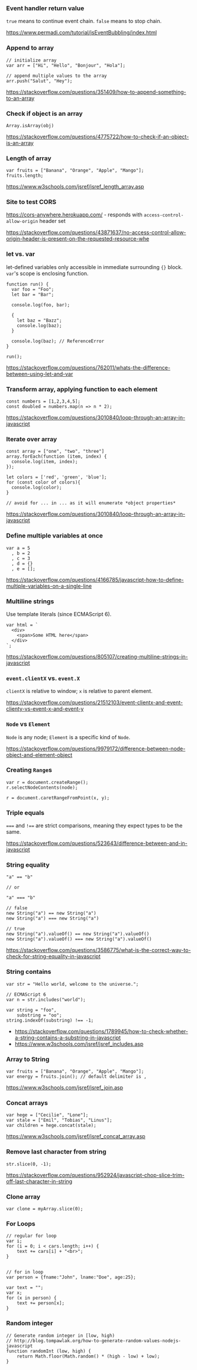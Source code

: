 ### Event handler return value

`true` means to continue event chain. `false` means to stop chain.

https://www.permadi.com/tutorial/jsEventBubbling/index.html


### Append to array

```
// initialize array
var arr = ["Hi", "Hello", "Bonjour", "Hola"];

// append multiple values to the array
arr.push("Salut", "Hey");
```

https://stackoverflow.com/questions/351409/how-to-append-something-to-an-array


### Check if object is an array

```
Array.isArray(obj)
```

https://stackoverflow.com/questions/4775722/how-to-check-if-an-object-is-an-array


### Length of array

```
var fruits = ["Banana", "Orange", "Apple", "Mango"];
fruits.length;
```

https://www.w3schools.com/jsref/jsref_length_array.asp


### Site to test CORS

https://cors-anywhere.herokuapp.com/ - responds with `access-control-allow-origin` header set

https://stackoverflow.com/questions/43871637/no-access-control-allow-origin-header-is-present-on-the-requested-resource-whe


### let vs. var

let-defined variables only accessible in immediate surrounding `{}` block. `var`'s scope is enclosing function.

```
function run() {
  var foo = "Foo";
  let bar = "Bar";

  console.log(foo, bar);

  {
    let baz = "Bazz";
    console.log(baz);
  }

  console.log(baz); // ReferenceError
}

run();
```

https://stackoverflow.com/questions/762011/whats-the-difference-between-using-let-and-var


### Transform array, applying function to each element

```
const numbers = [1,2,3,4,5];
const doubled = numbers.map(n => n * 2);
```

https://stackoverflow.com/questions/3010840/loop-through-an-array-in-javascript


### Iterate over array

```
const array = ["one", "two", "three"]
array.forEach(function (item, index) {
  console.log(item, index);
});

let colors = ['red', 'green', 'blue'];
for (const color of colors){
  console.log(color);
}

// avoid for ... in ... as it will enumerate *object properties*
```

https://stackoverflow.com/questions/3010840/loop-through-an-array-in-javascript


### Define multiple variables at once

```
var a = 5
  , b = 2
  , c = 3
  , d = {}
  , e = [];
```

https://stackoverflow.com/questions/4166785/javascript-how-to-define-multiple-variables-on-a-single-line


### Multiline strings

Use template literals (since ECMAScript 6).

```
var html = `
  <div>
    <span>Some HTML here</span>
  </div>
`;
```

https://stackoverflow.com/questions/805107/creating-multiline-strings-in-javascript


### `event.clientX` vs. `event.X`

`clientX` is relative to window; `x` is relative to parent element.

https://stackoverflow.com/questions/21512103/event-clientx-and-event-clienty-vs-event-x-and-event-y


### `Node` vs `Element`

`Node` is any node; `Element` is a specific kind of `Node`.

https://stackoverflow.com/questions/9979172/difference-between-node-object-and-element-object


### Creating `Range`s

```
var r = document.createRange();
r.selectNodeContents(node);

r = document.caretRangeFromPoint(x, y);
```


### Triple equals

`===` and `!==` are strict comparisons, meaning they expect types to be the same.

https://stackoverflow.com/questions/523643/difference-between-and-in-javascript


### String equality

```
"a" == "b"

// or

"a" === "b"

// false
new String("a") == new String("a")
new String("a") === new String("a")

// true
new String("a").valueOf() == new String("a").valueOf()
new String("a").valueOf() === new String("a").valueOf()
```

https://stackoverflow.com/questions/3586775/what-is-the-correct-way-to-check-for-string-equality-in-javascript


### String contains

```
var str = "Hello world, welcome to the universe.";

// ECMAScript 6
var n = str.includes("world");

var string = "foo",
    substring = "oo";
string.indexOf(substring) !== -1;
```

* https://stackoverflow.com/questions/1789945/how-to-check-whether-a-string-contains-a-substring-in-javascript
* https://www.w3schools.com/jsref/jsref_includes.asp


### Array to String

```
var fruits = ["Banana", "Orange", "Apple", "Mango"];
var energy = fruits.join(); // default delimiter is ,
```
https://www.w3schools.com/jsref/jsref_join.asp


### Concat arrays

```
var hege = ["Cecilie", "Lone"];
var stale = ["Emil", "Tobias", "Linus"];
var children = hege.concat(stale);
```
https://www.w3schools.com/jsref/jsref_concat_array.asp


### Remove last character from string

```
str.slice(0, -1);
```

https://stackoverflow.com/questions/952924/javascript-chop-slice-trim-off-last-character-in-string


### Clone array

```
var clone = myArray.slice(0);
```


### For Loops

```
// regular for loop
var i;
for (i = 0; i < cars.length; i++) {
    text += cars[i] + "<br>";
}


// for in loop
var person = {fname:"John", lname:"Doe", age:25};

var text = "";
var x;
for (x in person) {
    text += person[x];
}
```


### Random integer

```
// Generate random integer in [low, high)
// http://blog.tompawlak.org/how-to-generate-random-values-nodejs-javascript
function randomInt (low, high) {
    return Math.floor(Math.random() * (high - low) + low);
}
```